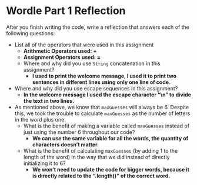 # Wordle Part 1 Reflection
After you finish writing the code, write a reflection that answers each of the following questions: 
- List all of the operators that were used in this assignment
    - **Arithmetic Operators used: +**
    - **Assignment Operators used: =**
    - Where and why did you use `String` concatenation in this assignment?
        - **I used to print the welcome message, I used it to print two sentences in different lines using only one line of code.**
-  Where and why did you use escape sequences in this assignment?
    - **In the welcome message I used the escape character “\n” to divide the text in two lines.**
- As mentioned above, we know that `maxGuesses` will always be 6. Despite this, we took the trouble to calculate `maxGuesses` as the number of letters in the word plus one.
    - What is the benefit of making a variable called `maxGuesses` instead of just using the number 6 throughout our code?
        - **We can use the same variable for all the words, the quantity of characters doesn’t matter.**
    - What is the benefit of calculating `maxGuesses` (by adding 1 to the length of the word) in the way that we did instead of directly initializing it to 6?
        - **We won’t need to update the code for bigger words, because it is directly related to the “.length()” of the correct word.**
